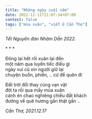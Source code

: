 ```yaml
---
title: "Những ngày cuối năm"
date: 2022-11-11T21:07:34+07:00
contest: false
tags: ["mùa xuân", "viết ở Cần Thơ"]
---
```

*Tết Nguyên đán Nhâm Dần 2022.*  
  
\* \* \*
  
Đông lại hết rồi xuân lại đến  
một năm qua luyến tiếc điều gì  
ngày vui cũ xin người giữ lại  
chuyện buồn, phiền, .. cứ để quên đi  
  
Đất trời đổi thay cùng vạn vật  
đời ta rồi qua mấy mùa xuân  
cánh én chao nghiêng chiều đất khách  
đường về quê hương gần thật gần ..  
  
*Cần Thơ, 2021.12.17*